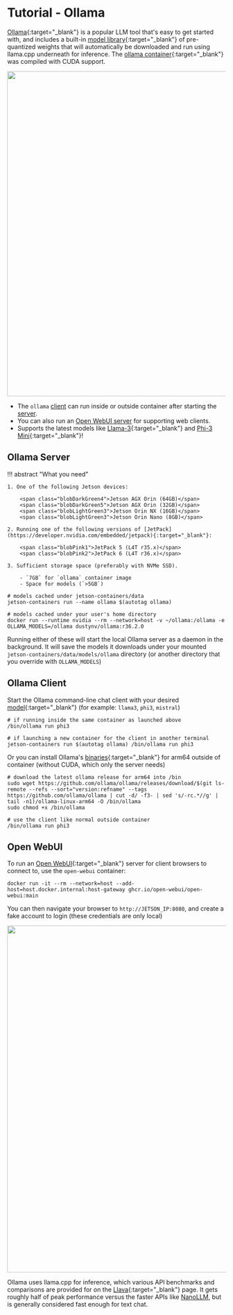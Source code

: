 # Tutorial - Ollama

[Ollama](https://github.com/ollama/ollama){:target="_blank"} is a popular LLM tool that's easy to get started with, and includes a built-in [model library](https://ollama.com/library){:target="_blank"} of pre-quantized weights that will automatically be downloaded and run using llama.cpp underneath for inference.  The [ollama container](https://github.com/dusty-nv/jetson-containers/tree/dev/packages/llm/ollama){:target="_blank"} was compiled with CUDA support.

<img src="https://github.com/dusty-nv/jetson-containers/blob/docs/docs/images/ollama_cli.gif?raw=true" width="750px"></img>

* The `ollama` [client](#ollama-client) can run inside or outside container after starting the [server](#ollama-server).
* You can also run an [Open WebUI server](#open-webui) for supporting web clients.
* Supports the latest models like [Llama-3](https://ollama.com/library/llama3){:target="_blank"} and [Phi-3 Mini](https://ollama.com/library/phi3){:target="_blank"}!

## Ollama Server

!!! abstract "What you need"

    1. One of the following Jetson devices:

        <span class="blobDarkGreen4">Jetson AGX Orin (64GB)</span>
        <span class="blobDarkGreen5">Jetson AGX Orin (32GB)</span>
        <span class="blobLightGreen3">Jetson Orin NX (16GB)</span>
        <span class="blobLightGreen3">Jetson Orin Nano (8GB)</span>
	   
    2. Running one of the following versions of [JetPack](https://developer.nvidia.com/embedded/jetpack){:target="_blank"}:

        <span class="blobPink1">JetPack 5 (L4T r35.x)</span>
        <span class="blobPink2">JetPack 6 (L4T r36.x)</span>

    3. Sufficient storage space (preferably with NVMe SSD).

        - `7GB` for `ollama` container image
        - Space for models (`>5GB`)
		 
```
# models cached under jetson-containers/data
jetson-containers run --name ollama $(autotag ollama)

# models cached under your user's home directory
docker run --runtime nvidia --rm --network=host -v ~/ollama:/ollama -e OLLAMA_MODELS=/ollama dustynv/ollama:r36.2.0
```

Running either of these will start the local Ollama server as a daemon in the background.  It will save the models it downloads under your mounted `jetson-containers/data/models/ollama` directory (or another directory that you override with `OLLAMA_MODELS`)

## Ollama Client

Start the Ollama command-line chat client with your desired [model](https://ollama.com/library){:target="_blank"} (for example: `llama3`, `phi3`, `mistral`)

```
# if running inside the same container as launched above
/bin/ollama run phi3

# if launching a new container for the client in another terminal
jetson-containers run $(autotag ollama) /bin/ollama run phi3
```

Or you can install Ollama's [binaries](https://github.com/ollama/ollama/releases){:target="_blank"} for arm64 outside of container (without CUDA, which only the server needs)

```
# download the latest ollama release for arm64 into /bin
sudo wget https://github.com/ollama/ollama/releases/download/$(git ls-remote --refs --sort="version:refname" --tags https://github.com/ollama/ollama | cut -d/ -f3- | sed 's/-rc.*//g' | tail -n1)/ollama-linux-arm64 -O /bin/ollama
sudo chmod +x /bin/ollama

# use the client like normal outside container
/bin/ollama run phi3
```

## Open WebUI

To run an [Open WebUI](https://github.com/open-webui/open-webui){:target="_blank"} server for client browsers to connect to, use the `open-webui` container:

```
docker run -it --rm --network=host --add-host=host.docker.internal:host-gateway ghcr.io/open-webui/open-webui:main
```

You can then navigate your browser to `http://JETSON_IP:8080`, and create a fake account to login (these credentials are only local)

<img src="https://raw.githubusercontent.com/dusty-nv/jetson-containers/docs/docs/images/ollama_open_webui.jpg" width="800px"></img>

Ollama uses llama.cpp for inference, which various API benchmarks and comparisons are provided for on the [Llava](../tutorial_llava.md){:target="_blank"} page.  It gets roughly half of peak performance versus the faster APIs like [NanoLLM](../tutorial_nano-llm.md), but is generally considered fast enough for text chat.  
